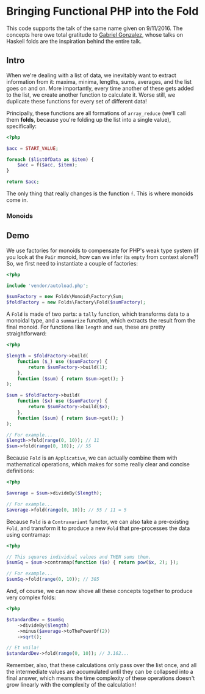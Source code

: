 # Bringing Functional PHP into the Fold

This code supports the talk of the same name given on 9/11/2016. The concepts here owe total gratitude to [Gabriel Gonzalez](https://twitter.com/gabrielg439?lang=en), whose talks on Haskell folds are the inspiration behind the entire talk.

## Intro

When we're dealing with a list of data, we inevitably want to extract information from it: maxima, minima, lengths, sums, averages, and the list goes on and on. More importantly, every time another of these gets added to the list, we create another function to calculate it. Worse still, we duplicate these functions for every set of different data!

Principally, these functions are all formations of `array_reduce` (we'll call them **folds**, because you're folding up the list into a single value), specifically:

```php
<?php

$acc = START_VALUE;

foreach ($listOfData as $item) {
    $acc = f($acc, $item);
}

return $acc;
```

The only thing that really changes is the function `f`. This is where monoids come in.

### Monoids

## Demo

We use factories for monoids to compensate for PHP's weak type system (if you look at the `Pair` monoid, how can we infer its `empty` from context alone?) So, we first need to instantiate a couple of factories:

```php
<?php

include 'vendor/autoload.php';

$sumFactory = new Folds\Monoid\Factory\Sum;
$foldFactory = new Folds\Factory\Fold($sumFactory);
```

A `Fold` is made of two parts: a `tally` function, which transforms data to a monoidal type, and a `summarize` function, which extracts the result from the final monoid. For functions like `length` and `sum`, these are pretty straightforward:

```php
<?php

$length = $foldFactory->build(
    function ($_) use ($sumFactory) {
        return $sumFactory->build(1);
    },
    function ($sum) { return $sum->get(); }
);

$sum = $foldFactory->build(
    function ($x) use ($sumFactory) {
        return $sumFactory->build($x);
    },
    function ($sum) { return $sum->get(); }
);

// For example...
$length->fold(range(0, 10)); // 11
$sum->fold(range(0, 10)); // 55
```

Because `Fold` is an `Applicative`, we can actually combine them with mathematical operations, which makes for some really clear and concise definitions:

```php
<?php

$average = $sum->divideBy($length);

// For example...
$average->fold(range(0, 10)); // 55 / 11 = 5
```

Because `Fold` is a `Contravariant` functor, we can also take a pre-existing `Fold`, and transform it to produce a new `Fold` that pre-processes the data using contramap:

```php
<?php

// This squares individual values and THEN sums them.
$sumSq = $sum->contramap(function ($x) { return pow($x, 2); });

// For example...
$sumSq->fold(range(0, 10)); // 385
```

And, of course, we can now shove all these concepts together to
produce very complex folds:

```php
<?php

$standardDev = $sumSq
    ->divideBy($length)
    ->minus($average->toThePowerOf(2))
    ->sqrt();

// Et voila!
$standardDev->fold(range(0, 10)); // 3.162...
```

Remember, also, that these calculations only pass over the list once, and all the intermediate values are accumulated until they can be collapsed into a final answer, which means the time complexity of these operations doesn't grow linearly with the complexity of the calculation!
